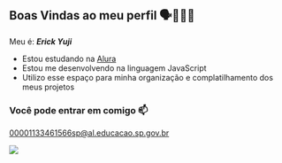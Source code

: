 ## Boas Vindas ao meu perfil 🗣💯🧏‍♂️

Meu é: ***Erick Yuji***

- Estou estudando na [Alura](https://www.alura.com.br)
- Estou me desenvolvendo na linguagem JavaScript
- Utilizo esse espaço para minha organização e complatilhamento dos meus projetos

### Você pode entrar em comigo 📫

00001133461566sp@al.educacao.sp.gov.br



![](https://media1.tenor.com/m/YNvTXqUU1isAAAAd/mewing-cat-mewing.gif)


